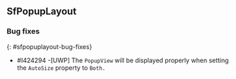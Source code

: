## SfPopupLayout

### Bug fixes
{: #sfpopuplayout-bug-fixes}

* \#I424294 -[UWP] The `PopupView` will be displayed properly when setting the `AutoSize` property to `Both.`
